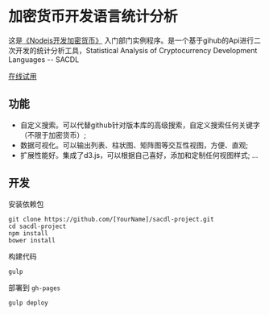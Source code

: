 # 加密货币开发语言统计分析

这是[《Nodejs开发加密货币》](https://github.com/imfly/bitcoin-on-nodejs) 入门部门实例程序。是一个基于gihub的Api进行二次开发的统计分析工具，Statistical Analysis of Cryptocurrency Development Languages -- SACDL

[在线试用](http://imfly.github.io/sacdl-project/)

## 功能

* 自定义搜索。可以代替github针对版本库的高级搜索，自定义搜索任何关键字（不限于加密货币）;
* 数据可视化。可以输出列表、柱状图、矩阵图等交互性视图，方便、直观;
* 扩展性能好。集成了d3.js，可以根据自己喜好，添加和定制任何视图样式;
...

## 开发

安装依赖包

```
git clone https://github.com/[YourName]/sacdl-project.git
cd sacdl-project
npm install
bower install
```

构建代码

```
gulp 
```

部署到 `gh-pages`

```
gulp deploy
```

